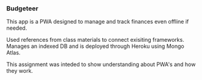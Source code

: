 ### Budgeteer

This app is a PWA designed to manage and track finances even offline if needed.


Used references from class materials to connect exisiting frameworks. Manages an indexed DB and
is deployed through Heroku using Mongo Atlas.

This assignment was inteded to show understanding about PWA's and how they work.